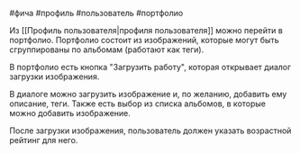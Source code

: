 #фича #профиль #пользователь #портфолио

Из [[Профиль пользователя|профиля пользователя]] можно перейти в портфолио. Портфолио состоит из изображений, которые могут быть сгруппированы по альбомам (работают как теги).

В портфолио есть кнопка "Загрузить работу", которая открывает диалог загрузки изображения.

В диалоге можно загрузить изображение и, по желанию, добавить ему описание, теги. Также есть выбор из списка альбомов, в которые можно добавить изображение. 

После загрузки изображения, пользователь должен указать возрастной рейтинг для него.

